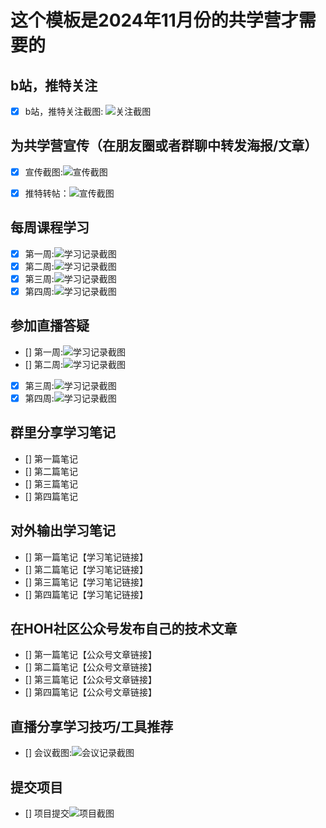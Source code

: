# 这个模板是2024年11月份的共学营才需要的

## b站，推特关注

- [x] b站，推特关注截图: ![关注截图](./images/b站关注.png)

## 为共学营宣传（在朋友圈或者群聊中转发海报/文章）

- [x] 宣传截图:![宣传截图](./images/推特关注.png)

- [x] 推特转帖：![宣传截图](./images/推特转帖宣传.png)

  

## 每周课程学习

- [x] 第一周:![学习记录截图](./images/第一周学习.jpg)
- [x] 第二周:![学习记录截图](./images/第二周学习.jpg)
- [x] 第三周:![学习记录截图](./images/第三周学习.jpg)
- [x] 第四周:![学习记录截图](./images/第四周学习.jpg)

## 参加直播答疑

- [] 第一周:![学习记录截图](./images/你的图片地址)
- [] 第二周:![学习记录截图](./images/你的图片地址)
- [x] 第三周:![学习记录截图](./images/第三周提问.jpg)
- [x] 第四周:![学习记录截图](./images/第四周答疑.jpg)

## 群里分享学习笔记

- [] 第一篇笔记
- [] 第二篇笔记
- [] 第三篇笔记
- [] 第四篇笔记

## 对外输出学习笔记

- [] 第一篇笔记【学习笔记链接】
- [] 第二篇笔记【学习笔记链接】
- [] 第三篇笔记【学习笔记链接】
- [] 第四篇笔记【学习笔记链接】

## 在HOH社区公众号发布自己的技术文章

- [] 第一篇笔记【公众号文章链接】
- [] 第二篇笔记【公众号文章链接】
- [] 第三篇笔记【公众号文章链接】
- [] 第四篇笔记【公众号文章链接】

## 直播分享学习技巧/工具推荐

- [] 会议截图:![会议记录截图](./images/你的图片地址)

## 提交项目

- [] 项目提交![项目截图](./images/你的图片地址)


